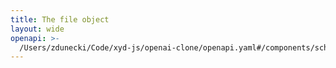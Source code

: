 ```yaml
---
title: The file object
layout: wide
openapi: >-
  /Users/zdunecki/Code/xyd-js/openai-clone/openapi.yaml#/components/schemas/OpenAIFile
---
```



